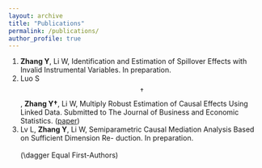 ```yaml
---
layout: archive
title: "Publications"
permalink: /publications/
author_profile: true
---
```


1. **Zhang Y**, Li W, Identification and Estimation of Spillover Effects with Invalid Instrumental Variables. In preparation.
1. Luo S$$\dagger$$, **Zhang Y$\dagger$**, Li W, Multiply Robust Estimation of Causal Effects Using Linked Data. Submitted to The Journal of Business and Economic Statistics. ([paper](https://arxiv.org/abs/2309.08199))
1. Lv L, **Zhang Y**, Li W, Semiparametric Causal Mediation Analysis Based on Sufficient Dimension Re- duction. In preparation.<br><br>
(\dagger Equal First-Authors)
